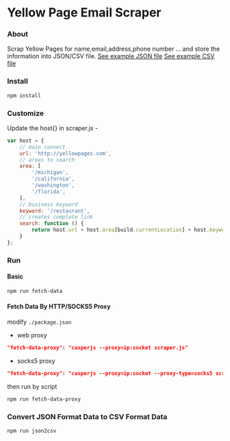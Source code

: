 # Yellow Page Email Scraper
### About
Scrap Yellow Pages for name,email,address,phone number ... and store the information into JSON/CSV file.
[See example JSON file](./example.json)
[See example CSV file](./example.csv)

### Install
```bash
npm install
```
### Customize
Update the host{} in scraper.js -
```js
var host = {
    // main connect
    url: 'http://yellowpages.com',
    // areas to search
    area: [
        '/michigan',
        '/california',
        '/washington',
        '/florida',
    ],
    // business keyword
    keyword: '/restaurant',
    // creates complete link
    search: function () {
        return host.url + host.area[build.currentLocation] + host.keyword;
    }
};
```

### Run
#### Basic

```bash
npm run fetch-data
```

#### Fetch Data By HTTP/SOCKS5 Proxy
modify `./package.json`

* web proxy
```json
"fetch-data-proxy": "casperjs --proxy=ip:socket scraper.js"
```
* socks5 proxy
```json
"fetch-data-proxy": "casperjs --proxy=ip:socket --proxy-type=socks5 scraper.js"
```

then run by script
```bash
npm run fetch-data-proxy
```

### Convert JSON Format Data to CSV Format Data
```bash
npm run json2csv
```
